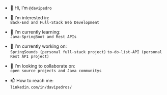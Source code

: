 - 👋 Hi, I’m `@davipedro`
  
- 👀 I’m interested in: <br> `Back-End and Full-Stack Web Development`
  
- 🌱 I’m currently learning: <br> `Java-SpringBoot and Rest APIs`
  
- 🔭 I’m currently working on: <br>
  `SpringSounds (personal full-stack project)`
  `to-do-list-API (personal Rest API project)`
  
- 💞️ I’m looking to collaborate on: <br> `open source projects and Java communitys`
  
- 📫 How to reach me: <br> `linkedin.com/in/davipedros/`

<!---
davipedro/davipedro is a ✨ special ✨ repository because its `README.md` (this file) appears on your GitHub profile.
You can click the Preview link to take a look at your changes.
--->
